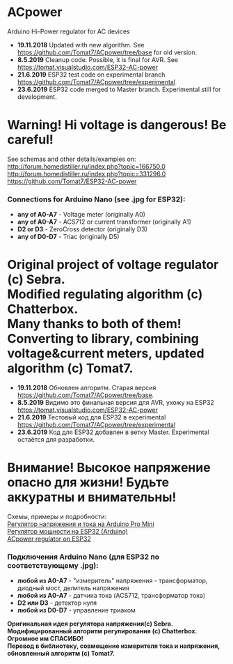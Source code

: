 # ACpower
Arduino Hi-Power regulator for AC devices

* **19.11.2018** Updated with new algorithm. See https://github.com/Tomat7/ACpower/tree/base for old version.
* **8.5.2019** Cleanup code. Possible, it is final for AVR. See https://tomat.visualstudio.com/ESP32-AC-power
* **21.6.2019** ESP32 test code on experimental branch https://github.com/Tomat7/ACpower/tree/experimental
* **23.6.2019** ESP32 code merged to Master branch. Experimental still for development.

__Warning! Hi voltage is dangerous! Be careful!__
=================================================

See schemas and other details/examples on:   
http://forum.homedistiller.ru/index.php?topic=166750.0  
http://forum.homedistiller.ru/index.php?topic=331296.0  
https://github.com/Tomat7/ESP32-AC-power

### Connections for Arduino Nano (see .jpg for ESP32):
* **any of A0-A7** - Voltage meter (originally A0)
* **any of A0-A7** - ACS712 or current transformer (originally A1)
* **D2 or D3** - ZeroCross detector (originally D3)
* **any of D0-D7** - Triac (originally D5)

**Original project of voltage regulator (c) Sebra.**  
**Modified regulating algorithm (c) Chatterbox.**  
**Many thanks to both of them!**  
**Converting to library, combining voltage&current meters, updated algorithm (c) Tomat7.**
=============================================================
   
* **19.11.2018** Обновлен алгоритм. Старая версия https://github.com/Tomat7/ACpower/tree/base.
* **8.5.2019** Видимо это финальная версия для AVR, ухожу на ESP32 https://tomat.visualstudio.com/ESP32-AC-power
* **21.6.2019** Тестовый код для ESP32 в experimental https://github.com/Tomat7/ACpower/tree/experimental
* **23.6.2019** Код для ESP32 добавлен в ветку Master. Experimental остаётся для разработки.

__Внимание! Высокое напряжение опасно для жизни!__
__Будьте аккуратны и внимательны!__
====================================================================================

Схемы, примеры и подробности:  
[Регулятор напряжения и тока на Arduino Pro Mini](http://forum.homedistiller.ru/index.php?topic=166750.0)  
[Регулятор мощности на ESP32 (Arduino)](http://forum.homedistiller.ru/index.php?topic=331296.0)  
[ACpower regulator on ESP32](https://github.com/Tomat7/ESP32-AC-power)

### Подключения Arduino Nano (для ESP32 по соответствующему .jpg):
* **любой из A0-A7** - "измеритель" напряжения - трансформатор, диодный мост, делитель напряжения
* **любой из A0-A7** - датчика тока (ACS712, трансформатор тока)
* **D2 или D3** - детектор нуля
* **любой из D0-D7** - управление триаком

**Оригинальная идея регулятора напряжения(c) Sebra.**  
**Модифицированный алгоритм регулирования (c) Chatterbox.**  
**Огромное им СПАСИБО!**  
**Перевод в библиотеку, совмещение измерителя тока и напряжения, обновленный алгоритм (c) Tomat7.**  
